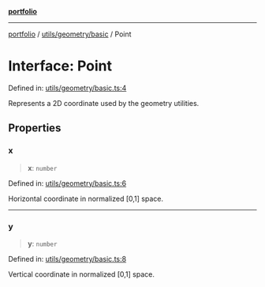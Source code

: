 [**portfolio**](../../../../README.md)

***

[portfolio](../../../../modules.md) / [utils/geometry/basic](../README.md) / Point

# Interface: Point

Defined in: [utils/geometry/basic.ts:4](https://github.com/tnorlund/Portfolio/blob/d50b4d6838d2ad360095a2cda6d43d44c398b00a/portfolio/utils/geometry/basic.ts#L4)

Represents a 2D coordinate used by the geometry utilities.

## Properties

### x

> **x**: `number`

Defined in: [utils/geometry/basic.ts:6](https://github.com/tnorlund/Portfolio/blob/d50b4d6838d2ad360095a2cda6d43d44c398b00a/portfolio/utils/geometry/basic.ts#L6)

Horizontal coordinate in normalized [0,1] space.

***

### y

> **y**: `number`

Defined in: [utils/geometry/basic.ts:8](https://github.com/tnorlund/Portfolio/blob/d50b4d6838d2ad360095a2cda6d43d44c398b00a/portfolio/utils/geometry/basic.ts#L8)

Vertical coordinate in normalized [0,1] space.
